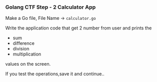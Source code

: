 ### Golang CTF Step - 2 Calculator App

Make a Go file, File Name -> `calculator.go`

Write the application code that get 2 number from user and prints the

- sum 
- difference
- division
- multiplication 

values on the screen.


If you test the operations,save it and continue..